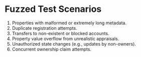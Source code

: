 # Fuzzed Test Scenarios

1. Properties with malformed or extremely long metadata.
2. Duplicate registration attempts.
3. Transfers to non-existent or blocked accounts.
4. Property value overflow from unrealistic appraisals.
5. Unauthorized state changes (e.g., updates by non-owners).
6. Concurrent ownership claim attempts.

